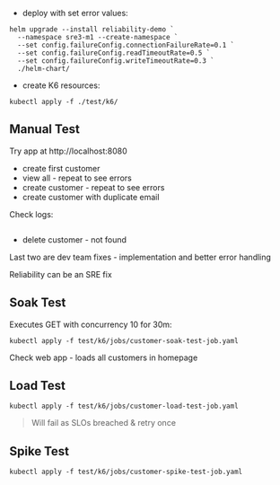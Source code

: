 

- deploy with set error values:

```
helm upgrade --install reliability-demo `
  --namespace sre3-m1 --create-namespace `
  --set config.failureConfig.connectionFailureRate=0.1 `
  --set config.failureConfig.readTimeoutRate=0.5 `
  --set config.failureConfig.writeTimeoutRate=0.3 `
  ./helm-chart/
```

- create K6 resources:

```
kubectl apply -f ./test/k6/
```

## Manual Test

Try app at http://localhost:8080

- create first customer
- view all - repeat to see errors
- create customer - repeat to see errors
- create customer with duplicate email

Check logs:

```
```

- delete customer - not found

Last two are dev team fixes - implementation and better error handling

Reliability can be an SRE fix

## Soak Test

Executes GET with concurrency 10 for 30m:

```
kubectl apply -f test/k6/jobs/customer-soak-test-job.yaml
```

Check web app - loads all customers in homepage

## Load Test

```
kubectl apply -f test/k6/jobs/customer-load-test-job.yaml
```

> Will fail as SLOs breached & retry once

## Spike Test

```
kubectl apply -f test/k6/jobs/customer-spike-test-job.yaml
```